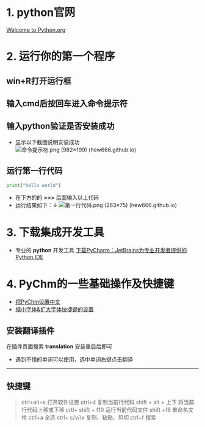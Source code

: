 
# 1. python官网
[Welcome to Python.org](https://www.python.org/)

# 2. 运行你的第一个程序
## win+R打开运行框
## 输入cmd后按回车进入命令提示符
## 输入python验证是否安装成功
- 显示以下截图说明安装成功
![命令提示符.png (982×199) (hew666.github.io)](https://hew666.github.io/self-python/%E5%AD%A6%E4%B9%A0%E7%AC%94%E8%AE%B0/Excalidraw/%E5%9B%BE%E7%89%87/%E5%91%BD%E4%BB%A4%E6%8F%90%E7%A4%BA%E7%AC%A6.png)
## 运行第一行代码
```python
print("hello world")
```
- 在下方的的 **>>>** 后面输入以上代码
- 运行结果如下：↓
![第一行代码.png (263×75) (hew666.github.io)](https://hew666.github.io/self-python/%E5%AD%A6%E4%B9%A0%E7%AC%94%E8%AE%B0/Excalidraw/%E5%9B%BE%E7%89%87/%E7%AC%AC%E4%B8%80%E8%A1%8C%E4%BB%A3%E7%A0%81.png)


# 3. 下载集成开发工具
- 专业的 **python** 开发工具
[下载PyCharm：JetBrains为专业开发者提供的Python IDE](https://www.jetbrains.com/zh-cn/pycharm/download/?section=windows)
# 4. PyChm的一些基础操作及快捷键
- [把PyChm设置中文](https://www.bilibili.com/video/BV1qW4y1a7fU/?p=12&share_source=copy_web&vd_source=989b7690fea86d212ee9daa5f2607c6b&t=249)
- [缩小字体&扩大字体快捷键的设置](https://www.bilibili.com/video/BV1qW4y1a7fU/?p=12&share_source=copy_web&vd_source=989b7690fea86d212ee9daa5f2607c6b&t=168)

## 安装翻译插件
在插件页面搜索 **translation** 安装重启后即可
- 遇到不懂的单词可以使用，选中单词右键点击翻译
---
## 快捷键
>ctrl+alt+s  打开软件设置
>ctrl+d 复制当前行代码
>shift + alt + 上下 将当前行代码上移或下移
  crtl+ shift + f10 运行当前代码文件
  shift +f6 重命名文件
  ctrl+a 全选
  ctrl+ c/v/\x 复制、粘贴、剪切
  ctrl+f 搜索